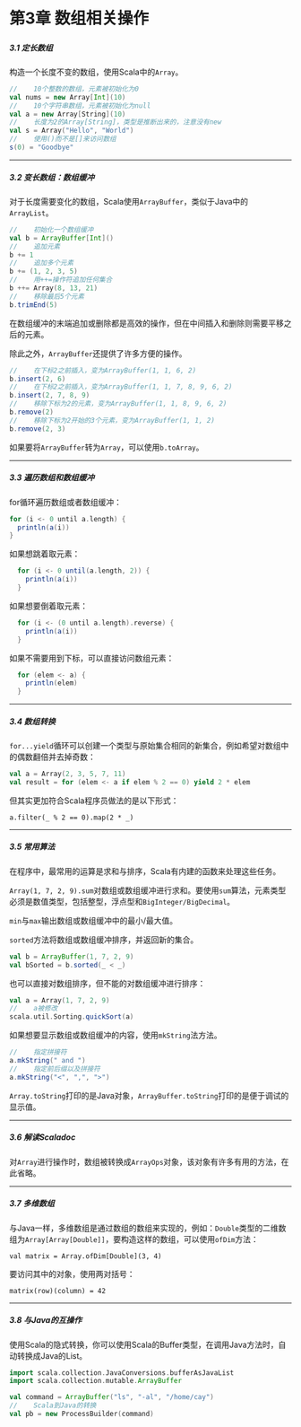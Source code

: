 # 第3章 数组相关操作

##### 

##### 3.1 定长数组

构造一个长度不变的数组，使用Scala中的`Array`。

```scala
//    10个整数的数组，元素被初始化为0
val nums = new Array[Int](10)
//    10个字符串数组，元素被初始化为null
val a = new Array[String](10)
//    长度为2的Array[String]，类型是推断出来的，注意没有new
val s = Array("Hello", "World")
//    使用()而不是[]来访问数组
s(0) = "Goodbye"
```

---

##### 3.2 变长数组：数组缓冲

对于长度需要变化的数组，Scala使用`ArrayBuffer`，类似于Java中的`ArrayList`。

```scala
//    初始化一个数组缓冲
val b = ArrayBuffer[Int]()
//    追加元素
b += 1
//    追加多个元素
b += (1, 2, 3, 5)
//    用++=操作符追加任何集合
b ++= Array(8, 13, 21)
//    移除最后5个元素
b.trimEnd(5)
```

在数组缓冲的末端追加或删除都是高效的操作，但在中间插入和删除则需要平移之后的元素。

除此之外，`ArrayBuffer`还提供了许多方便的操作。

```scala
//    在下标2之前插入，变为ArrayBuffer(1, 1, 6, 2)
b.insert(2, 6)
//    在下标2之前插入，变为ArrayBuffer(1, 1, 7, 8, 9, 6, 2)
b.insert(2, 7, 8, 9)
//    移除下标为2的元素，变为ArrayBuffer(1, 1, 8, 9, 6, 2)
b.remove(2)
//    移除下标为2开始的3个元素，变为ArrayBuffer(1, 1, 2)
b.remove(2, 3)
```

如果要将`ArrayBuffer`转为`Array`，可以使用`b.toArray`。

---

##### 3.3 遍历数组和数组缓冲

for循环遍历数组或者数组缓冲：

```scala
for (i <- 0 until a.length) {
  println(a(i))
}
```

如果想跳着取元素：

```scala
  for (i <- 0 until(a.length, 2)) {
    println(a(i))
  }
```

如果想要倒着取元素：

```scala
  for (i <- (0 until a.length).reverse) {
    println(a(i))
  }
```

如果不需要用到下标，可以直接访问数组元素：

```scala
  for (elem <- a) {
    println(elem)
  }
```

---

##### 3.4 数组转换

`for...yield`循环可以创建一个类型与原始集合相同的新集合，例如希望对数组中的偶数翻倍并去掉奇数：

```scala
val a = Array(2, 3, 5, 7, 11)
val result = for (elem <- a if elem % 2 == 0) yield 2 * elem
```

但其实更加符合Scala程序员做法的是以下形式：

`a.filter(_ % 2 == 0).map(2 * _)`

---

##### 3.5 常用算法

在程序中，最常用的运算是求和与排序，Scala有内建的函数来处理这些任务。

`Array(1, 7, 2, 9).sum`对数组或数组缓冲进行求和。要使用`sum`算法，元素类型必须是数值类型，包括整型，浮点型和`BigInteger/BigDecimal`。

`min`与`max`输出数组或数组缓冲中的最小/最大值。

`sorted`方法将数组或数组缓冲排序，并返回新的集合。

```scala
val b = ArrayBuffer(1, 7, 2, 9)
val bSorted = b.sorted(_ < _)
```

也可以直接对数组排序，但不能的对数组缓冲进行排序：

```scala
val a = Array(1, 7, 2, 9)
//    a被修改
scala.util.Sorting.quickSort(a)
```

如果想要显示数组或数组缓冲的内容，使用`mkString`法方法。

```scala
//    指定拼接符
a.mkString(" and ")
//    指定前后缀以及拼接符
a.mkString("<", ",", ">")
```

`Array.toString`打印的是Java对象，`ArrayBuffer.toString`打印的是便于调试的显示值。

---

##### 3.6 解读Scaladoc

对`Array`进行操作时，数组被转换成`ArrayOps`对象，该对象有许多有用的方法，在此省略。

---

##### 3.7 多维数组

与Java一样，多维数组是通过数组的数组来实现的，例如：`Double`类型的二维数组为`Array[Array[Double]]`，要构造这样的数组，可以使用`ofDim`方法：

`val matrix = Array.ofDim[Double](3, 4)`

要访问其中的对象，使用两对括号：

`matrix(row)(column) = 42`

---

##### 3.8 与Java的互操作

使用Scala的隐式转换，你可以使用Scala的Buffer类型，在调用Java方法时，自动转换成Java的List。

```scala
import scala.collection.JavaConversions.bufferAsJavaList
import scala.collection.mutable.ArrayBuffer

val command = ArrayBuffer("ls", "-al", "/home/cay")
//    Scala到Java的转换
val pb = new ProcessBuilder(command)
```



